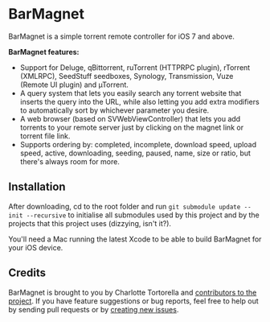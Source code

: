 # BarMagnet

BarMagnet is a simple torrent remote controller for iOS 7 and above.

**BarMagnet features:**

* Support for Deluge, qBittorrent, ruTorrent (HTTPRPC plugin), rTorrent (XMLRPC), SeedStuff seedboxes, Synology, Transmission, Vuze (Remote UI plugin) and µTorrent.
* A query system that lets you easily search any torrent website that inserts the query into the URL, while also letting you add extra modifiers to automatically sort by whichever parameter you desire.
* A web browser (based on SVWebViewController) that lets you add torrents to your remote server just by clicking on the magnet link or torrent file link.
* Supports ordering by: completed, incomplete, download speed, upload speed, active, downloading, seeding, paused, name, size or ratio, but there's always room for more.

## Installation

After downloading, cd to the root folder and run `git submodule update --init --recursive` to initialise all submodules used by this project and by the projects that this project uses (dizzying, isn't it?).

You'll need a Mac running the latest Xcode to be able to build BarMagnet for your iOS device.

## Credits

BarMagnet is brought to you by Charlotte Tortorella and [contributors to the project](https://github.com/Qata/BarMagnet/contributors). If you have feature suggestions or bug reports, feel free to help out by sending pull requests or by [creating new issues](https://github.com/Qata/BarMagnet/issues/new).
